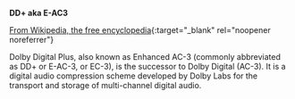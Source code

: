**DD+ aka E-AC3**<br>

[From Wikipedia, the free encyclopedia](https://en.wikipedia.org/wiki/Dolby_Digital_Plus){:target="_blank" rel="noopener noreferrer"}

Dolby Digital Plus, also known as Enhanced AC-3 (commonly abbreviated as DD+ or E-AC-3, or EC-3), is the successor to Dolby Digital (AC-3). It is a digital audio compression scheme developed by Dolby Labs for the transport and storage of multi-channel digital audio.
